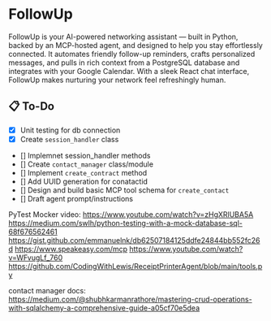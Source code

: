 # FollowUp
FollowUp is your AI-powered networking assistant — built in Python, backed by an MCP-hosted agent, and designed to help you stay effortlessly connected. It automates friendly follow-up reminders, crafts personalized messages, and pulls in rich context from a PostgreSQL database and integrates with your Google Calendar. With a sleek React chat interface, FollowUp makes nurturing your network feel refreshingly human.


## 📋 To-Do

- [x] Unit testing for db connection 
- [x] Create `session_handler` class 
- [] Implemnet session_handler methods 
- [] Create `contact_manager` class/module
- [] Implement `create_contract` method 
- [] Add UUID generation for conatactid
- [] Design and build basic MCP tool schema for `create_contact` 
- [] Draft agent prompt/instructions

PyTest Mocker video:
https://www.youtube.com/watch?v=zHgXRlUBA5A
https://medium.com/swlh/python-testing-with-a-mock-database-sql-68f676562461
https://gist.github.com/emmanuelnk/db62507184125ddfe24844bb552fc26d
https://www.speakeasy.com/mcp
https://www.youtube.com/watch?v=WFvugLf_760
https://github.com/CodingWithLewis/ReceiptPrinterAgent/blob/main/tools.py


contact manager docs: 
https://medium.com/@shubhkarmanrathore/mastering-crud-operations-with-sqlalchemy-a-comprehensive-guide-a05cf70e5dea